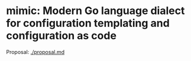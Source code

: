 # mimic: Modern Go language dialect for configuration templating and configuration as code

Proposal: [./proposal.md](./proposal.md)